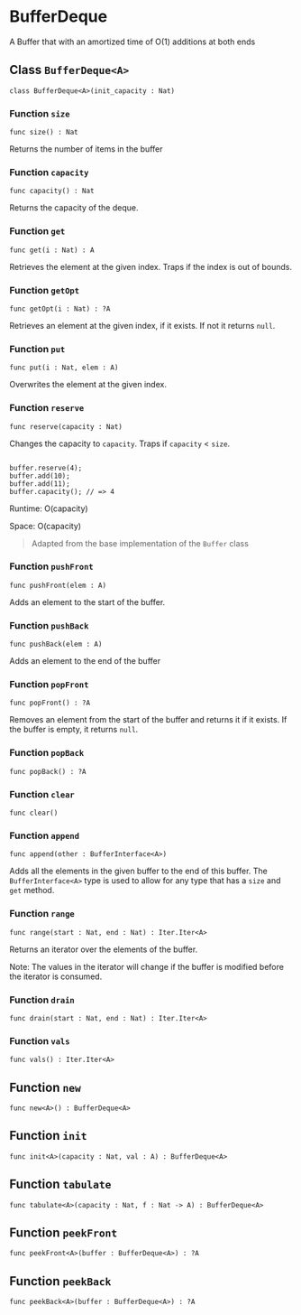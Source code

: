 # BufferDeque
A Buffer that with an amortized time of O(1) additions at both ends

## Class `BufferDeque<A>`

``` motoko no-repl
class BufferDeque<A>(init_capacity : Nat)
```


### Function `size`
``` motoko no-repl
func size() : Nat
```

Returns the number of items in the buffer


### Function `capacity`
``` motoko no-repl
func capacity() : Nat
```

Returns the capacity of the deque.


### Function `get`
``` motoko no-repl
func get(i : Nat) : A
```

Retrieves the element at the given index.
Traps if the index is out of bounds.


### Function `getOpt`
``` motoko no-repl
func getOpt(i : Nat) : ?A
```

Retrieves an element at the given index, if it exists.
If not it returns `null`.


### Function `put`
``` motoko no-repl
func put(i : Nat, elem : A)
```

Overwrites the element at the given index.


### Function `reserve`
``` motoko no-repl
func reserve(capacity : Nat)
```

Changes the capacity to `capacity`. Traps if `capacity` < `size`.

```motoko include=initialize

buffer.reserve(4);
buffer.add(10);
buffer.add(11);
buffer.capacity(); // => 4
```

Runtime: O(capacity)

Space: O(capacity)

> Adapted from the base implementation of the `Buffer` class


### Function `pushFront`
``` motoko no-repl
func pushFront(elem : A)
```

Adds an element to the start of the buffer.


### Function `pushBack`
``` motoko no-repl
func pushBack(elem : A)
```

Adds an element to the end of the buffer


### Function `popFront`
``` motoko no-repl
func popFront() : ?A
```

Removes an element from the start of the buffer and returns it if it exists.
If the buffer is empty, it returns `null`.


### Function `popBack`
``` motoko no-repl
func popBack() : ?A
```



### Function `clear`
``` motoko no-repl
func clear()
```



### Function `append`
``` motoko no-repl
func append(other : BufferInterface<A>)
```

Adds all the elements in the given buffer to the end of this buffer.
The `BufferInterface<A>` type is used to allow for any type that has a `size` and `get` method.


### Function `range`
``` motoko no-repl
func range(start : Nat, end : Nat) : Iter.Iter<A>
```

Returns an iterator over the elements of the buffer.

Note: The values in the iterator will change if the buffer is modified before the iterator is consumed.


### Function `drain`
``` motoko no-repl
func drain(start : Nat, end : Nat) : Iter.Iter<A>
```



### Function `vals`
``` motoko no-repl
func vals() : Iter.Iter<A>
```


## Function `new`
``` motoko no-repl
func new<A>() : BufferDeque<A>
```


## Function `init`
``` motoko no-repl
func init<A>(capacity : Nat, val : A) : BufferDeque<A>
```


## Function `tabulate`
``` motoko no-repl
func tabulate<A>(capacity : Nat, f : Nat -> A) : BufferDeque<A>
```


## Function `peekFront`
``` motoko no-repl
func peekFront<A>(buffer : BufferDeque<A>) : ?A
```


## Function `peekBack`
``` motoko no-repl
func peekBack<A>(buffer : BufferDeque<A>) : ?A
```

